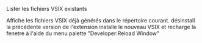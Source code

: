 Lister les fichiers VSIX existants

Affiche les fichiers VSIX déjà générés dans le répertoire courant.
désinstall la précédente version de l'extension
installe le nouveau VSIX et recharge la fenetre à l'aide du menu palette "Developer:Reload Window"